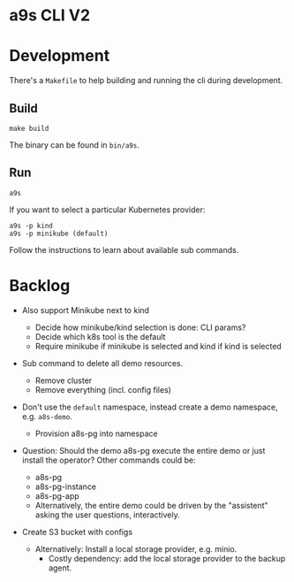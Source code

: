 # a9s CLI V2

# Development

There's a `Makefile` to help building and running the cli during development.

## Build

    make build

The binary can be found in `bin/a9s`.

## Run

    a9s

If you want to select a particular Kubernetes provider:

    a9s -p kind
    a9s -p minikube (default)

Follow the instructions to learn about available sub commands.

# Backlog

* Also support Minikube next to kind
    * Decide how minikube/kind selection is done: CLI params?
    * Decide which k8s tool is the default
    * Require minikube if minikube is selected and kind if kind is selected

* Sub command to delete all demo resources.
    * Remove cluster
    * Remove everything (incl. config files)

* Don't use the `default` namespace, instead create a demo namespace, e.g. `a8s-demo`.
    * Provision a8s-pg into namespace
* Question: Should the demo a8s-pg execute the entire demo or just install the operator? Other commands could be: 
    * a8s-pg 
    * a8s-pg-instance 
    * a8s-pg-app
    * Alternatively, the entire demo could be driven by the "assistent" asking the user questions, interactively.

* Create S3 bucket with configs
    * Alternatively: Install a local storage provider, e.g. minio.
        * Costly dependency: add the local storage provider to the backup agent.
